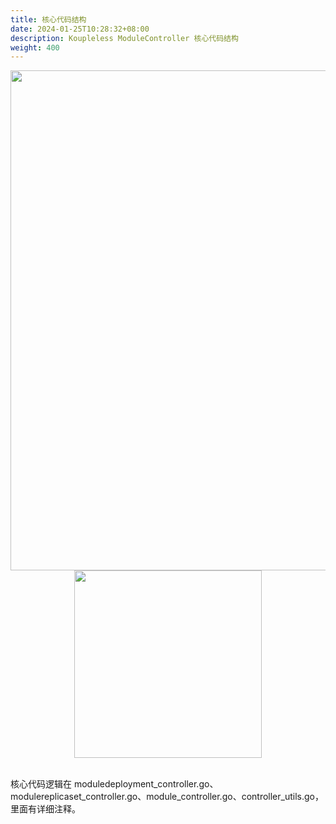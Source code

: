 ```yaml
---
title: 核心代码结构
date: 2024-01-25T10:28:32+08:00
description: Koupleless ModuleController 核心代码结构
weight: 400
---
```


<div style="text-align: center;">
    <img align="center" width="800" src="https://intranetproxy.alipay.com/skylark/lark/0/2023/png/671/1694002853387-dfb011bb-b443-401d-b6b2-0e2d89d9ca38.png#clientId=u9331e04a-ec01-4&from=paste&height=733&id=u434d34f6&originHeight=1466&originWidth=2236&originalType=binary&ratio=2&rotation=0&showTitle=false&size=746447&status=done&style=none&taskId=u60bb866c-f80f-4cda-b668-d41bdef0f7b&title=&width=1118">
</div>

<div style="text-align: center;">
    <img align="center" width="300" src="https://intranetproxy.alipay.com/skylark/lark/0/2023/png/671/1694002891414-adf2f622-38ec-46cb-8f73-4ae6efdd87ab.png#clientId=u9331e04a-ec01-4&from=paste&height=107&id=u798a320c&originHeight=214&originWidth=612&originalType=binary&ratio=2&rotation=0&showTitle=false&size=53871&status=done&style=none&taskId=u47639d5b-c3d6-4356-800a-789e9f2791c&title=&width=306"/>
</div>

<br/>

核心代码逻辑在 moduledeployment_controller.go、modulereplicaset_controller.go、module_controller.go、controller_utils.go，里面有详细注释。


<br/>
<br/>
